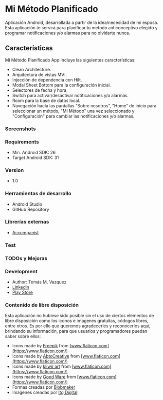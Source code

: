
# Mi Método Planificado

Aplicación Android, desarrollada a partir de la idea/necesidad de mi esposa. Esta aplicación te servirá para planificar tu metodo anticonceptivo elegido y programar notificaciones y/o alarmas para no olvidarte nunca.

## Características
Mi Método Planificado App incluye las siguientes características:

* Clean Architecture.
* Arquitectura de vistas MVI.
* Injección de dependencia con Hilt.
* Modal Sheet Bottom para la configuración inicial.
* Selectores de fecha y hora.
* Switch para activar/desactivar notificaciones y/o alarmas.
* Room para la base de datos local.
* Navegación hacía las pantallas "Sobre nosotros", "Home" de inicio para seleccionar un método, "Mi Método" una vez seleccionado y "Configuración" para cambiar las notificaciones y/o alarmas.

### Screenshots

### Requirements
* Min. Android SDK: 26
* Target Android SDK: 31

### Version
* 1.0

### Herramientas de desarrollo
* Android Studio
* GitHub Repository

### Librerías externas
* [Accompanist](https://github.com/google/accompanist)

### Test

### TODOs y Mejoras

### Development
* Author: Tomás M. Vazquez
* [Linkedin](https://www.linkedin.com/in/tomas-vazquez)
* [Play Store](https://play.google.com/store/apps/developer?id=Tomás+M.+Vazquez)

### Contenido de libre disposición
Esta aplicación no hubiese sido posible sin el uso de ciertos elementos de libre disposición como los iconos e imagenes gratuitas, códogos libres, entre otros. 
Es por ello que queremos agradecerles y reconocerlos aquí, brindando su información, para que usuarios y programadores puedan saber sobre ellos:
* Icons made by [Freepik](https://www.flaticon.com/authors/freepik) from [www.flaticon.com](https://www.flaticon.com/)
* Icons made by [AbtoCreative](https://www.flaticon.com/authors/abtocreative) from [www.flaticon.com](https://www.flaticon.com/)
* Icons made by [kliwir art](https://www.flaticon.com/authors/kliwir-art) from [www.flaticon.com](https://www.flaticon.com/)
* Icons made by [Good Ware](https://www.flaticon.com/authors/good-ware) from [www.flaticon.com](https://www.flaticon.com/)
* Formas creadas por [Blobmaker](https://www.blobmaker.app)
* Imagenes creadas por [Itg Digital](https://itg.digital/)